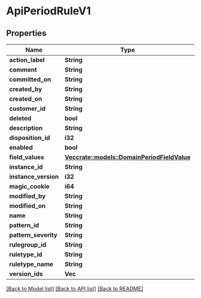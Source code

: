 # ApiPeriodRuleV1

## Properties

Name | Type | Description | Notes
------------ | ------------- | ------------- | -------------
**action_label** | **String** |  |
**comment** | **String** |  |
**committed_on** | **String** |  |
**created_by** | **String** |  |
**created_on** | **String** |  |
**customer_id** | **String** |  |
**deleted** | **bool** |  |
**description** | **String** |  |
**disposition_id** | **i32** |  |
**enabled** | **bool** |  |
**field_values** | [**Vec<crate::models::DomainPeriodFieldValue>**](domain.FieldValue.md) |  |
**instance_id** | **String** |  |
**instance_version** | **i32** |  |
**magic_cookie** | **i64** |  |
**modified_by** | **String** |  |
**modified_on** | **String** |  |
**name** | **String** |  |
**pattern_id** | **String** |  |
**pattern_severity** | **String** |  |
**rulegroup_id** | **String** |  |
**ruletype_id** | **String** |  |
**ruletype_name** | **String** |  |
**version_ids** | **Vec<String>** |  |

[[Back to Model list]](./README.md#documentation-for-models) [[Back to API list]](./README.md#documentation-for-api-endpoints) [[Back to README]](../README.md)
